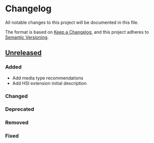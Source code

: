 # Changelog

All notable changes to this project will be documented in this file.

The format is based on [Keep a Changelog](https://keepachangelog.com/en/1.0.0/),
and this project adheres to [Semantic Versioning](https://semver.org/spec/v2.0.0.html).

## [Unreleased]

### Added

- Add media type recommendations
- Add HSI extension initial description

### Changed

### Deprecated

### Removed

### Fixed

[Unreleased]: <https://github.com/stac-extensions/template/compare/v1.0.0...HEAD>
